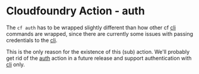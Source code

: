 # Cloudfoundry Action - auth


The `cf auth` has to be wrapped slightly different than how other cf [cli](../cli/README.md) commands are wrapped, since there are currently some issues with passing credentials to the [cli](../cli/README.md).

This is the only reason for the existence of this (sub) action. We'll probably get rid of the [auth]() action in a future release and support authentication with [cli](../cli/README.md) only.
